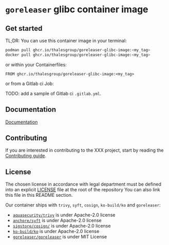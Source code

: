 # `goreleaser` glibc container image

## Get started

TL;DR: You can use this container image in your terminal:

```bash
podman pull ghcr.io/thalesgroup/goreleaser-glibc-image:<my_tag>
docker pull ghcr.io/thalesgroup/goreleaser-glibc-image:<my_tag>
```

or within your Containerfiles:

```docker
FROM ghcr.io/thalesgroup/goreleaser-glibc-image:<my_tag>
```

or from a Gitlab ci Job:

TODO: add a sample of Gitlab ci `.gitlab.yml`.

## Documentation

[Documentation](docs/README.md)

## Contributing

If you are interested in contributing to the XXX project, start by reading the [Contributing guide](/CONTRIBUTING.md).

## License

The chosen license in accordance with legal department must be defined into an explicit [LICENSE](https://github.com/ThalesGroup/template-project/blob/master/LICENSE) file at the root of the repository
You can also link this file in this README section.

Our container ships with `trivy`, `syft`, `cosign`, `ko-build/ko` and `goreleaser`:

* [`aquasecurity/trivy`](https://github.com/aquasecurity/trivy) is under Apache-2.0 license
* [`anchore/syft`](https://github.com/anchore/syft) is under Apache-2.0 license
* [`sigstore/cosign/`](https://github.com/sigstore/cosign/) is under Apache-2.0 license
* [`ko-build/ko`](https://github.com/ko-build/ko) is under Apache-2.0 license
* [`goreleaser/goreleaser`](https://github.com/goreleaser/goreleaser) is under MIT License
